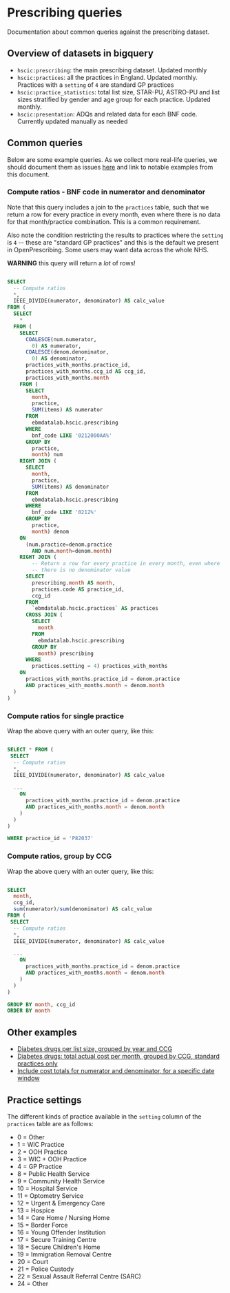 # Prescribing queries

Documentation about common queries against the prescribing dataset.

## Overview of datasets in bigquery

* `hscic:prescribing`: the main prescribing dataset. Updated monthly
* `hscic:practices`: all the practices in England. Updated monthly. Practices with a `setting` of `4` are standard GP practices
* `hscic:practice_statistics`: total list size, STAR-PU, ASTRO-PU and list sizes stratified by gender and age group for each practice. Updated monthly.
* `hscic:presentation`: ADQs and related data for each BNF code. Currently updated manually as needed

## Common queries

Below are some example queries. As we collect more real-life queries, we should document them as issues [here](https://github.com/ebmdatalab/prescribing-queries/issues) and link to notable examples from this document.

### Compute ratios - BNF code in numerator and denominator

Note that this query includes a join to the `practices` table, such that we return a row for every practice in every month, even where there is no data for that month/practice combination. This is a common requirement.

Also note the condition restricting the results to practices where the `setting` is `4` -- these are "standard GP practices" and this is the default we present in OpenPrescribing.  Some users may want data across the whole NHS.

**WARNING** this query will return a *lot* of rows!

```sql

SELECT
  -- Compute ratios
  *,
  IEEE_DIVIDE(numerator, denominator) AS calc_value
FROM (
  SELECT
    *
  FROM (
    SELECT
      COALESCE(num.numerator,
        0) AS numerator,
      COALESCE(denom.denominator,
        0) AS denominator,
      practices_with_months.practice_id,
      practices_with_months.ccg_id AS ccg_id,
      practices_with_months.month
    FROM (
      SELECT
        month,
        practice,
        SUM(items) AS numerator
      FROM
        ebmdatalab.hscic.prescribing
      WHERE
        bnf_code LIKE '0212000AA%'
      GROUP BY
        practice,
        month) num
    RIGHT JOIN (
      SELECT
        month,
        practice,
        SUM(items) AS denominator
      FROM
        ebmdatalab.hscic.prescribing
      WHERE
        bnf_code LIKE '0212%'
      GROUP BY
        practice,
        month) denom
    ON
      (num.practice=denom.practice
        AND num.month=denom.month)
    RIGHT JOIN (
        -- Return a row for every practice in every month, even where
        -- there is no denominator value
      SELECT
        prescribing.month AS month,
        practices.code AS practice_id,
        ccg_id
      FROM
        `ebmdatalab.hscic.practices` AS practices
      CROSS JOIN (
        SELECT
          month
        FROM
          ebmdatalab.hscic.prescribing
        GROUP BY
          month) prescribing
      WHERE
        practices.setting = 4) practices_with_months
    ON
      practices_with_months.practice_id = denom.practice
      AND practices_with_months.month = denom.month
  )
)
```

### Compute ratios for single practice

Wrap the above query with an outer query, like this:

```sql

SELECT * FROM (
 SELECT
  -- Compute ratios
  *,
  IEEE_DIVIDE(numerator, denominator) AS calc_value

  ...
    ON
      practices_with_months.practice_id = denom.practice
      AND practices_with_months.month = denom.month
    )
  )
)

WHERE practice_id = 'P82037'
```
### Compute ratios, group by CCG

Wrap the above query with an outer query, like this:
```sql

SELECT
  month,
  ccg_id,
  sum(numerator)/sum(denominator) AS calc_value
FROM (
 SELECT
  -- Compute ratios
  *,
  IEEE_DIVIDE(numerator, denominator) AS calc_value

  ...
    ON
      practices_with_months.practice_id = denom.practice
      AND practices_with_months.month = denom.month
    )
  )
)

GROUP BY month, ccg_id
ORDER BY month
```

## Other examples

* [Diabetes drugs per list size, grouped by year and CCG](https://github.com/ebmdatalab/prescribing-queries/issues/1#issuecomment-255042978)
* [Diabetes drugs: total actual cost per month, grouped by CCG, standard practices only](https://github.com/ebmdatalab/prescribing-queries/issues/1#issuecomment-255061302)
* [Include cost totals for numerator and denominator, for a specific date window](https://github.com/ebmdatalab/prescribing-queries/issues/9)

## Practice settings

The different kinds of practice available in the `setting` column of the `practices` table are as follows:

* 0 = Other
* 1 = WIC Practice
* 2 = OOH Practice
* 3 = WIC + OOH Practice
* 4 = GP Practice
* 8 = Public Health Service
* 9 = Community Health Service
* 10 = Hospital Service
* 11 = Optometry Service
* 12 = Urgent & Emergency Care
* 13 = Hospice
* 14 = Care Home / Nursing Home
* 15 = Border Force
* 16 = Young Offender Institution
* 17 = Secure Training Centre
* 18 = Secure Children's Home
* 19 = Immigration Removal Centre
* 20 = Court
* 21 = Police Custody
* 22 = Sexual Assault Referral Centre (SARC)
* 24 = Other
